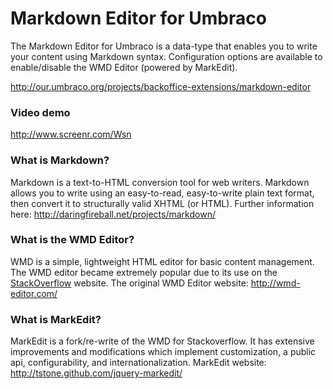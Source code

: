 # Markdown Editor for Umbraco

The Markdown Editor for Umbraco is a data-type that enables you to write your content using Markdown syntax.  Configuration options are available to enable/disable the WMD Editor (powered by MarkEdit).

http://our.umbraco.org/projects/backoffice-extensions/markdown-editor

### Video demo
http://www.screenr.com/Wsn

### What is Markdown?
Markdown is a text-to-HTML conversion tool for web writers. Markdown allows you to write using an easy-to-read, easy-to-write plain text format, then convert it to structurally valid XHTML (or HTML).
Further information here: http://daringfireball.net/projects/markdown/

### What is the WMD Editor?
WMD is a simple, lightweight HTML editor for basic content management.  The WMD editor became extremely popular due to its use on the [StackOverflow](http://stackoverflow.com/) website.
The original WMD Editor website: http://wmd-editor.com/

### What is MarkEdit?
MarkEdit is a fork/re-write of the WMD for Stackoverflow.  It has extensive improvements and modifications which implement customization, a public api, configurability, and internationalization.
MarkEdit website: http://tstone.github.com/jquery-markedit/
